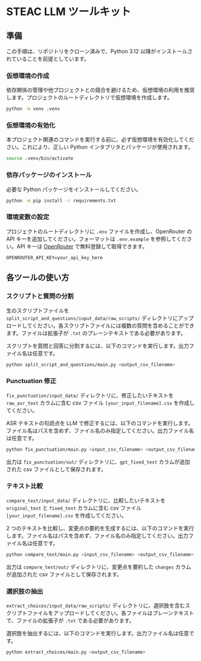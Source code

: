# STEAC LLM ツールキット

## 準備

この手順は、リポジトリをクローン済みで、Python 3.12 以降がインストールされていることを前提としています。

### 仮想環境の作成

依存関係の管理や他プロジェクトとの競合を避けるため、仮想環境の利用を推奨します。プロジェクトのルートディレクトリで仮想環境を作成します。

```bash
python -m venv .venv
```

### 仮想環境の有効化

本プロジェクト関連のコマンドを実行する前に、必ず仮想環境を有効化してください。これにより、正しい Python インタプリタとパッケージが使用されます。

```bash
source .venv/bin/activate
```

### 依存パッケージのインストール

必要な Python パッケージをインストールしてください。

```bash
python -m pip install -r requirements.txt
```

### 環境変数の設定

プロジェクトのルートディレクトリに `.env` ファイルを作成し、OpenRouter の API キーを追加してください。フォーマットは `.env.example` を参照してください。API キーは [OpenRouter](https://openrouter.ai/) で無料登録して取得できます。

```plaintext
OPENROUTER_API_KEY=your_api_key_here
```

## 各ツールの使い方

### スクリプトと質問の分割

生のスクリプトファイルを `split_script_and_questions/input_data/raw_scripts/` ディレクトリにアップロードしてください。各スクリプトファイルには複数の質問を含めることができます。ファイルは拡張子が `.txt` のプレーンテキストである必要があります。

スクリプトを質問と回答に分割するには、以下のコマンドを実行します。出力ファイル名は任意です。

```bash
python split_script_and_questions/main.py <output_csv_filename>
```

### Punctuation 修正

`fix_punctuation/input_data/` ディレクトリに、修正したいテキストを `raw_asr_text` カラムに含む csv ファイル `[your_input_filename].csv` を作成してください。

ASR テキストの句読点を LLM で修正するには、以下のコマンドを実行します。ファイル名はパスを含めず、ファイル名のみ指定してください。出力ファイル名は任意です。

```bash
python fix_punctuation/main.py <input_csv_filename> <output_csv_filename>
```

出力は `fix_punctuation/out/` ディレクトリに、`gpt_fixed_text` カラムが追加された csv ファイルとして保存されます。

### テキスト比較

`compare_text/input_data/` ディレクトリに、比較したいテキストを `original_text` と `fixed_text` カラムに含む csv ファイル `[your_input_filename].csv` を作成してください。

2 つのテキストを比較し、変更点の要約を生成するには、以下のコマンドを実行します。ファイル名はパスを含めず、ファイル名のみ指定してください。出力ファイル名は任意です。

```bash
python compare_text/main.py <input_csv_filename> <output_csv_filename>
```

出力は `compare_text/out/` ディレクトリに、変更点を要約した `changes` カラムが追加された csv ファイルとして保存されます。

### 選択肢の抽出

`extract_choices/input_data/raw_scripts/` ディレクトリに、選択肢を含むスクリプトファイルをアップロードしてください。各ファイルはプレーンテキストで、ファイルの拡張子が `.txt` である必要があります。

選択肢を抽出するには、以下のコマンドを実行します。出力ファイル名は任意です。

```bash
python extract_choices/main.py <output_csv_filename>
```
